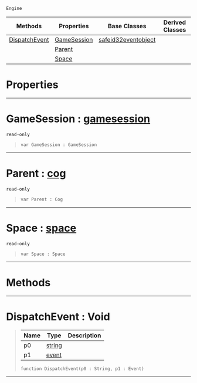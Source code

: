  `Engine`

|Methods|Properties|Base Classes|Derived Classes|
|---|---|---|---|
|[ DispatchEvent](https://github.com/ZilchEngine/ZilchDocs/blob/master/code_reference/class_reference/coginitializer.markdown#dispatchevent-void)|[ GameSession](https://github.com/ZilchEngine/ZilchDocs/blob/master/code_reference/class_reference/coginitializer.markdown#gamesession-zilch-engine)|[safeid32eventobject](https://github.com/ZilchEngine/ZilchDocs/blob/master/code_reference/class_reference/safeid32eventobject.markdown)| |
| |[ Parent](https://github.com/ZilchEngine/ZilchDocs/blob/master/code_reference/class_reference/coginitializer.markdown#parent-zilch-engine-docum)| | |
| |[ Space](https://github.com/ZilchEngine/ZilchDocs/blob/master/code_reference/class_reference/coginitializer.markdown#space-zilch-engine-docume)| | |


 #  Properties


---  
 #  GameSession : [gamesession](https://github.com/ZilchEngine/ZilchDocs/blob/master/code_reference/class_reference/gamesession.markdown)

 `read-only`

> 
> ``` lang=cpp, name=Nada
> var GameSession : GameSession


---  
 #  Parent : [cog](https://github.com/ZilchEngine/ZilchDocs/blob/master/code_reference/class_reference/cog.markdown)

 `read-only`

> 
> ``` lang=cpp, name=Nada
> var Parent : Cog


---  
 #  Space : [space](https://github.com/ZilchEngine/ZilchDocs/blob/master/code_reference/class_reference/space.markdown)

 `read-only`

> 
> ``` lang=cpp, name=Nada
> var Space : Space


---  
 #  Methods


---  
 #  DispatchEvent : Void

> 
> |Name|Type|Description|
> |---|---|---|
> |p0|[string](https://github.com/ZilchEngine/ZilchDocs/blob/master/code_reference/nada_base_types/string.markdown)| |
> |p1|[event](https://github.com/ZilchEngine/ZilchDocs/blob/master/code_reference/class_reference/event.markdown)| |
> ``` lang=cpp, name=Nada
> function DispatchEvent(p0 : String, p1 : Event)
> ``` 


---  
 

 